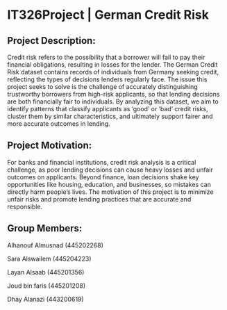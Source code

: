 # IT326Project | German Credit Risk


## Project Description:
Credit risk refers to the possibility that a borrower will fail to pay their financial obligations, resulting in losses for the lender. The German Credit Risk dataset contains records of individuals from Germany seeking credit, reflecting the types of decisions lenders regularly face. The issue this project seeks to solve is the challenge of accurately distinguishing trustworthy borrowers from high-risk applicants, so that lending decisions are both financially fair to individuals. By analyzing this dataset, we aim to identify patterns that classify applicants as ‘good’ or ‘bad’ credit risks, cluster them by similar characteristics, and ultimately support fairer and more accurate outcomes in lending.


## Project Motivation:

For banks and financial institutions, credit risk analysis is a critical challenge, as poor lending decisions can cause heavy losses and unfair outcomes on applicants. Beyond finance, loan decisions shake key opportunities like housing, education, and businesses, so mistakes can directly harm people’s lives. The motivation of this project is to minimize unfair risks and promote lending practices that are accurate and responsible.


## Group Members:
  
Alhanouf Almusnad (445202268)

Sara Alswailem (445204223)

Layan Alsaab (445201356)

Joud bin faris (445201208)

Dhay Alanazi (443200619)
